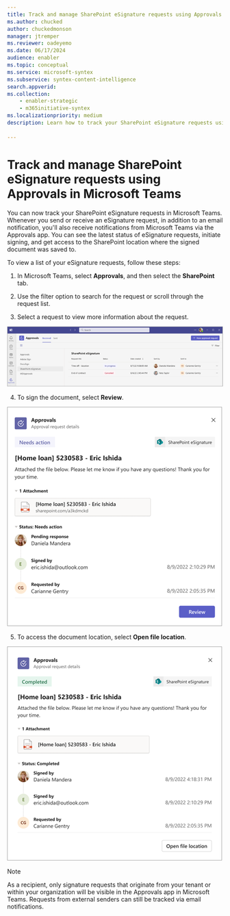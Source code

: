 ```yaml
---
title: Track and manage SharePoint eSignature requests using Approvals in Microsoft Teams
ms.author: chucked
author: chuckedmonson
manager: jtremper
ms.reviewer: oadeyemo
ms.date: 06/17/2024
audience: enabler
ms.topic: conceptual
ms.service: microsoft-syntex
ms.subservice: syntex-content-intelligence
search.appverid: 
ms.collection: 
    - enabler-strategic
    - m365initiative-syntex
ms.localizationpriority: medium
description: Learn how to track your SharePoint eSignature requests using the Approvals app in Microsoft Teams. 

---
```


# Track and manage SharePoint eSignature requests using Approvals in Microsoft Teams

You can now track your SharePoint eSignature requests in Microsoft Teams. Whenever you send or receive an eSignature request, in addition to an email notification, you'll also receive notifications from Microsoft Teams via the Approvals app. You can see the latest status of eSignature requests, initiate signing, and get access to the SharePoint location where the signed document was saved to.

To view a list of your eSignature requests, follow these steps:

1. In Microsoft Teams, select **Approvals**, and then select the **SharePoint** tab.

2. Use the filter option to search for the request or scroll through the request list.

3. Select a request to view more information about the request.

![Screenshot showing the esignature details page and the Review button to start the signing process.](../media/content-understanding/esignature-approvals-request-list.png)

4. To sign the document, select **Review**.  

![Screenshot showing the esignature request list in the Approvals app.](../media/content-understanding/esignature-approvals-document-review.png)

5. To access the document location, select **Open file location**.

![Screenshot showing the esignature details and the Open file location button to select a file.](../media/content-understanding/esignature-approvals-file-location.png)

> [!NOTE]
> As a recipient, only signature requests that originate from your tenant or within your organization will be visible in the Approvals app in Microsoft Teams. Requests from external senders can still be tracked via email notifications.  
